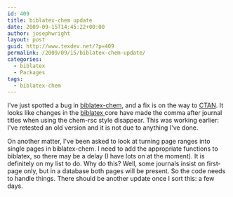 ```yaml
---
id: 409
title: biblatex-chem update
date: 2009-09-15T14:45:22+00:00
author: josephwright
layout: post
guid: http://www.texdev.net/?p=409
permalink: /2009/09/15/biblatex-chem-update/
categories:
  - biblatex
  - Packages
tags:
  - biblatex-chem
---
```

I've just spotted a bug in <a title="biblatex styles for chemistry" href="http://ctan.org/pkg/biblatex-chem">biblatex-chem</a>, and a fix is on the way to <a title="The Comprehensive TeX Archive Network" href="http://www.ctan.org">CTAN</a>. It looks like changes in the <a title="Bibliographies in LaTeX using BibTeX for sorting only" href="http://ctan.org/pkg/biblatex">biblatex </a>core have made the comma after journal titles when using the chem-rsc style disappear. This was working earlier: I've retested an old version and it is not due to anything I've done.

On another matter, I've been asked to look at turning page ranges into single pages in biblatex-chem. I need to add the appropriate functions to biblatex, so there may be a delay (I have lots on at the moment). It is definitely on my list to do. Why do this? Well, some journals insist on first-page only, but in a database both pages will be present. So the code needs to handle things. There should be another update once I sort this: a few days.
